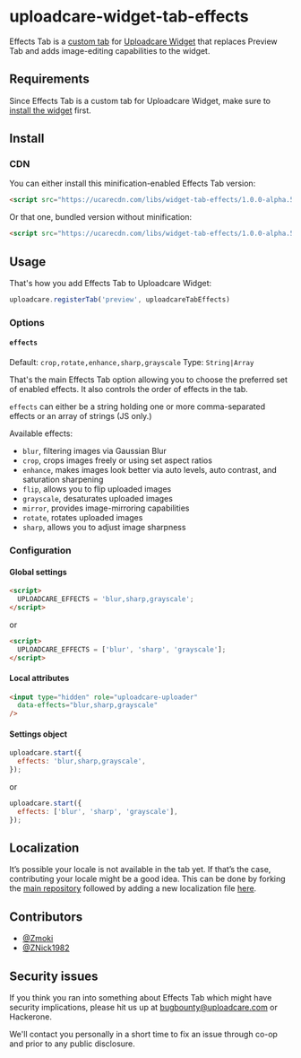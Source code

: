 # uploadcare-widget-tab-effects

Effects Tab is a
[custom tab](https://uploadcare.com/tutorials/widget_customization/#tabs) 
for [Uploadcare Widget](https://uploadcare.com/documentation/widget/)
that replaces Preview Tab and adds image-editing capabilities
to the widget.

## Requirements

Since Effects Tab is a custom tab for Uploadcare Widget,
make sure to
[install the widget](https://uploadcare.com/documentation/widget/#install)
first. 

## Install

### CDN

You can either install this minification-enabled Effects Tab version:

```html
<script src="https://ucarecdn.com/libs/widget-tab-effects/1.0.0-alpha.5/uploadcare.tab-effects.min.js" charset="utf-8"></script>
```

Or that one, bundled version without minification:

```html
<script src="https://ucarecdn.com/libs/widget-tab-effects/1.0.0-alpha.5/uploadcare.tab-effects.js" charset="utf-8"></script>
```

## Usage

That's how you add Effects Tab to Uploadcare Widget:

```javascript
uploadcare.registerTab('preview', uploadcareTabEffects)
```

### Options

#### `effects`

Default: `crop,rotate,enhance,sharp,grayscale`
Type: `String|Array`

That's the main Effects Tab option allowing you to
choose the preferred set of enabled effects. It also
controls the order of effects in the tab.

`effects` can either be a string holding one or more
comma-separated effects or an array of strings (JS only.)

Available effects:

* `blur`, filtering images via Gaussian Blur
* `crop`, crops images freely or using set aspect ratios
* `enhance`, makes images look better via auto
  levels, auto contrast, and saturation sharpening
* `flip`, allows you to flip uploaded images
* `grayscale`, desaturates uploaded images
* `mirror`, provides image-mirroring capabilities
* `rotate`, rotates uploaded images
* `sharp`, allows you to adjust image sharpness

### Configuration

#### Global settings

```html
<script>
  UPLOADCARE_EFFECTS = 'blur,sharp,grayscale';
</script>
```

or

```html
<script>
  UPLOADCARE_EFFECTS = ['blur', 'sharp', 'grayscale'];
</script>
```

#### Local attributes

```html
<input type="hidden" role="uploadcare-uploader"
  data-effects="blur,sharp,grayscale"
/>
```

#### Settings object

```javascript
uploadcare.start({
  effects: 'blur,sharp,grayscale',
});
```

or

```javascript
uploadcare.start({
  effects: ['blur', 'sharp', 'grayscale'],
});
```

## Localization

It’s possible your locale is not available in the tab yet. 
If that’s the case, contributing your locale might be a good idea. 
This can be done by forking the
[main repository](https://github.com/uploadcare/uploadcare-widget-tab-effects) 
followed by adding a new localization file 
[here](https://github.com/uploadcare/uploadcare-widget-tab-effects/tree/master/src/locale).

## Contributors

* [@Zmoki](https://github.com/Zmoki)
* [@ZNick1982](https://github.com/ZNick1982)

## Security issues

If you think you ran into something about Effects Tab
which might have security implications, please hit us up at
[bugbounty@uploadcare.com](mailto:bugbounty@uploadcare.com)
or Hackerone.

We'll contact you personally in a short time to fix an issue
through co-op and prior to any public disclosure.
